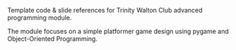 Template code & slide references for Trinity Walton Club advanced programming module. 

The module focuses on a simple platformer game design using pygame and Object-Oriented Programming. 
